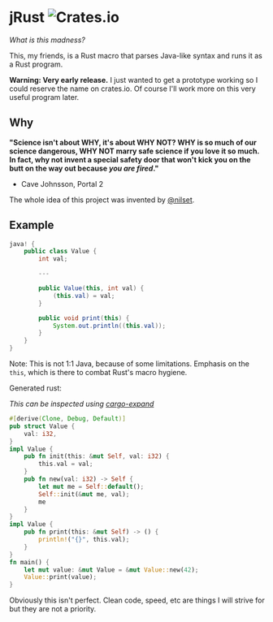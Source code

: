 # jRust ![Crates.io](https://img.shields.io/crates/v/jrust.svg)

*What is this madness?*

This, my friends, is a Rust macro that parses Java-like syntax and runs it as a Rust program.

**Warning: Very early release.** I just wanted to get a prototype working so I
could reserve the name on crates.io.  Of course I'll work more on this very
useful program later.

## Why

**"Science isn't about WHY, it's about WHY NOT? WHY is so much of our science
dangerous, WHY NOT marry safe science if you love it so much. In fact, why not
invent a special safety door that won't kick you on the butt on the way out
because *you are fired*."**

 - Cave Johnsson, Portal 2

The whole idea of this project was invented by [@nilset](https://github.com/nilset).

## Example

```Java
java! {
    public class Value {
        int val;

        ---

        public Value(this, int val) {
            (this.val) = val;
        }

        public void print(this) {
            System.out.println((this.val));
        }
    }
}
```

Note: This is not 1:1 Java, because of some limitations. Emphasis on the
`this`, which is there to combat Rust's macro hygiene.

Generated rust:

*This can be inspected using [cargo-expand](https://github.com/dtolnay/cargo-expand)*

```Rust
#[derive(Clone, Debug, Default)]
pub struct Value {
    val: i32,
}
impl Value {
    pub fn init(this: &mut Self, val: i32) {
        this.val = val;
    }
    pub fn new(val: i32) -> Self {
        let mut me = Self::default();
        Self::init(&mut me, val);
        me
    }
}
impl Value {
    pub fn print(this: &mut Self) -> () {
        println!("{}", this.val);
    }
}
fn main() {
    let mut value: &mut Value = &mut Value::new(42);
    Value::print(value);
}
```

Obviously this isn't perfect. Clean code, speed, etc are things I will strive
for but they are not a priority.
